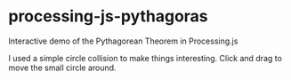 processing-js-pythagoras
========================

Interactive demo of the Pythagorean Theorem in Processing.js

I used a simple circle collision to make things interesting. Click and drag to move the small circle around.